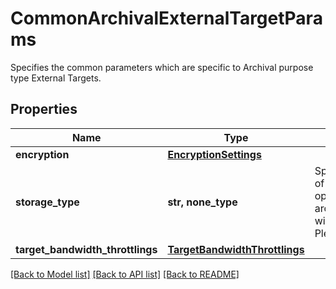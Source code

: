 # CommonArchivalExternalTargetParams

Specifies the common parameters which are specific to Archival purpose type External Targets.

## Properties
Name | Type | Description | Notes
------------ | ------------- | ------------- | -------------
**encryption** | [**EncryptionSettings**](EncryptionSettings.md) |  | 
**storage_type** | **str, none_type** | Specifies the Storage type of the External Target. Nas option in archival_target_storage_type will soon be deprecated. Please use NAS instead. | 
**target_bandwidth_throttlings** | [**TargetBandwidthThrottlings**](TargetBandwidthThrottlings.md) |  | [optional] 

[[Back to Model list]](../README.md#documentation-for-models) [[Back to API list]](../README.md#documentation-for-api-endpoints) [[Back to README]](../README.md)


